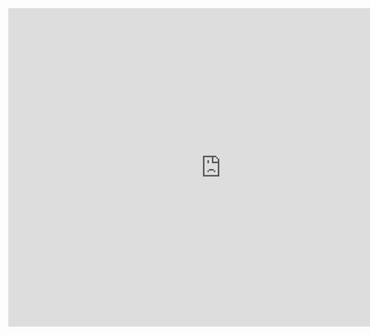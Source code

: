 <iframe src="https://data.oecd.org/chart/5Jtg" width="860" height="645" style="border: 0" mozallowfullscreen="true" webkitallowfullscreen="true" allowfullscreen="true"><a href="https://data.oecd.org/chart/5Jtg" target="_blank">OECD Chart: General government debt, Total, % of GDP, Annual, 2015</a></iframe>
